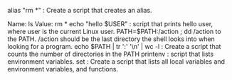 alias "rm *" : Create a script that creates an alias.

Name: ls
Value: rm *
echo "hello $USER" : script that prints hello user, where user is the current Linux user.
PATH=$PATH:/action ; dd /action to the PATH. /action should be the last directory the shell looks into when looking for a program.
echo $PATH | tr ':' '\n' | wc -l : Create a script that counts the number of directories in the PATH
printenv :  script that lists environment variables.
set : Create a script that lists all local variables and environment variables, and functions. 

